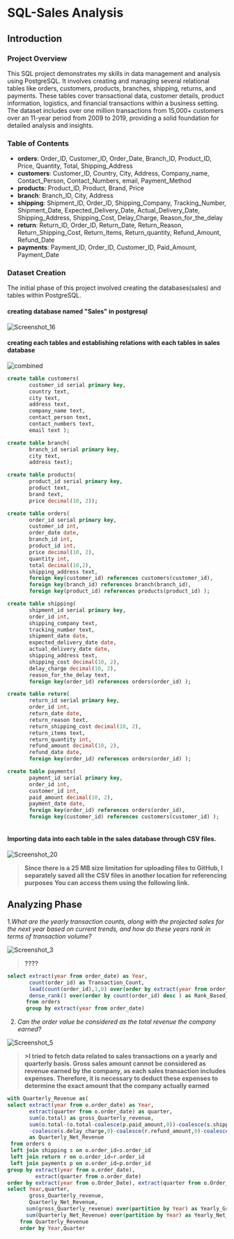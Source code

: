 # SQL-Sales Analysis


## Introduction
### Project Overview
This SQL project demonstrates my skills in data management and analysis using PostgreSQL. It involves creating and managing several relational tables like orders, customers, products, branches, shipping, returns, and payments. These tables cover transactional data, customer details, product information, logistics, and financial transactions within a business setting. The dataset includes over one million transactions from 15,000+ customers over an 11-year period from 2009 to 2019, providing a solid foundation for detailed analysis and insights.
### Table of Contents
- **orders**: Order_ID, Customer_ID, Order_Date, Branch_ID, Product_ID, Price, Quantity, Total, Shipping_Address
- **customers**: Customer_ID, Country, City, Address, Company_name, Contact_Person, Contact_Numbers, email, Payment_Method
- **products**: Product_ID, Product, Brand, Price
- **branch**: Branch_ID, City, Address
- **shipping**: Shipment_ID, Order_ID, Shipping_Company, Tracking_Number, Shipment_Date, Expected_Delivery_Date, Actual_Delivery_Date, Shipping_Address, Shipping_Cost, Delay_Charge, Reason_for_the_delay
- **return**: Return_ID, Order_ID, Return_Date, Return_Reason, Return_Shipping_Cost, Return_Items, Return_quantity, Refund_Amount, Refund_Date
- **payments**: Payment_ID, Order_ID, Customer_ID, Paid_Amount, Payment_Date

### Dataset Creation
The initial phase of this project involved creating the databases(sales) and tables within PostgreSQL.

#### creating database named "Sales" in postgresql

![Screenshot_16](https://github.com/sasmithaadhikari/SQL-Sales-Analysis/assets/165268051/d71bd363-0830-4f4d-b8a3-abc3fd6239d5)

#### creating each tables and establishing relations with each tables in sales database 

![combined](https://github.com/sasmithaadhikari/SQL-Sales-Analysis/assets/165268051/fd0c5ba9-84d6-4251-aa0f-f9e9cd1c4224)

```sql
create table customers(
       customer_id serial primary key,
       country text,
       city text,
       address text,
       company_name text,
       contact_person text,
       contact_numbers text,
       email text );

create table branch(
       branch_id serial primary key,
       city text,
       address text);

create table products(
       product_id serial primary key,
       product text,
       brand text,
       price decimal(10, 2));

create table orders(
       order_id serial primary key,
       customer_id int,
       order_date date,
       branch_id int,
       product_id int,
       price decimal(10, 2),
       quantity int,
       total decimal(10,2),
       shipping_address text,
       foreign key(customer_id) references customers(customer_id),
       foreign key(branch_id) references branch(branch_id),
       foreign key(product_id) references products(product_id) );

create table shipping(
       shipment_id serial primary key,
       order_id int,
       shipping_company text,
       tracking_number text,
       shipment_date date,
       expected_delivery_date date,
       actual_delivery_date date,
       shipping_address text,
       shipping_cost decimal(10, 2),
       delay_charge decimal(10, 2),
       reason_for_the_delay text,
       foreign key(order_id) references orders(order_id) );

create table return(
       return_id serial primary key,
       order_id int,
       return_date date,
       return_reason text,
       return_shipping_cost decimal(10, 2),
       return_items text,
       return_quantity int,
       refund_amount decimal(10, 2),
       refund_date date,
       foreign key(order_id) references orders(order_id) );

create table payments(
       payment_id serial primary key,
       order_id int,
       customer_id int,
       paid_amount decimal(10, 2),
       payment_date date,
       foreign key(order_id) references orders(order_id),
       foreign key(customer_id) references customers(customer_id) );
    
```

#### Importing data into each table in the sales database through CSV files.

![Screenshot_20](https://github.com/sasmithaadhikari/SQL-Sales-Analysis/assets/165268051/729a5d84-544d-4c34-bc53-3cd77d764527)

>**Since there is a 25 MB size limitation for uploading files to GitHub, I separately saved all the CSV files in another location for referencing purposes**
>**You can access them using the following link.**
  
## Analyzing Phase

1.*What are the yearly transaction counts, along with the projected sales for the next year based on current trends, and how do these years rank in terms of transaction volume?*

![Screenshot_3](https://github.com/sasmithaadhikari/SQL-Sales-Analysis/assets/165268051/829f65a1-230f-4a47-b586-750ecd89e0b7)

>**????**

``` sql
select extract(year from order_date) as Year,
       count(order_id) as Transaction_Count,
       lead(count(order_id),1,0) over(order by extract(year from order_date)) as Next_Year_transaction_count,
       dense_rank() over(order by count(order_id) desc ) as Rank_Based_On_Transaction_Count
      from orders
      group by extract(year from order_date)
```

2. *Can the order value be considered as the total revenue the company earned?*

![Screenshot_5](https://github.com/sasmithaadhikari/SQL-Sales-Analysis/assets/165268051/090735f7-5e8f-42b6-847f-2f5e60e6d962)

>**>I tried to fetch data related to sales transactions on a yearly and quarterly basis. Gross sales amount cannot be considered as revenue earned by the company, as each sales transaction includes expenses. Therefore, it is necessary to deduct these expenses to determine the exact amount that the company actually earned**

```sql
with Quarterly_Revenue as(
select extract(year from o.order_date) as Year,
       extract(quarter from o.order_date) as quarter,
       sum(o.total) as gross_Quarterly_revenue,
       sum(o.total-(o.total-coalesce(p.paid_amount,0))-coalesce(s.shipping_cost,0)
       -coalesce(s.delay_charge,0)-coalesce(r.refund_amount,0)-coalesce(r.return_shipping_cost,0)) 
       as Quarterly_Net_Revenue
 from orders o 
 left join shipping s on o.order_id=s.order_id
 left join return r on o.order_id=r.order_id
 left join payments p on o.order_id=p.order_id
group by extract(year from o.order_date),
         extract(quarter from o.order_date)
order by extract(year from o.Order_Date), extract(quarter from o.Order_Date))
select Year,quarter,
       gross_Quarterly_revenue,
       Quarterly_Net_Revenue,
      sum(gross_Quarterly_revenue) over(partition by Year) as Yearly_Gross_sales,
      sum(Quarterly_Net_Revenue) over(partition by Year) as Yearly_Net_sales
    from Quarterly_Revenue
    order by Year,Quarter
```





 




